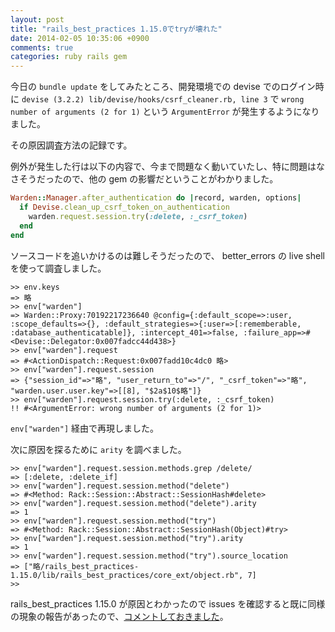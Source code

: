 ```yaml
---
layout: post
title: "rails_best_practices 1.15.0でtryが壊れた"
date: 2014-02-05 10:35:06 +0900
comments: true
categories: ruby rails gem
---
```

今日の `bundle update` をしてみたところ、開発環境での devise でのログイン時に `devise (3.2.2) lib/devise/hooks/csrf_cleaner.rb, line 3` で `wrong number of arguments (2 for 1)` という `ArgumentError` が発生するようになりました。

その原因調査方法の記録です。

<!--more-->

例外が発生した行は以下の内容で、今まで問題なく動いていたし、特に問題はなさそうだったので、他の gem の影響だということがわかりました。

```ruby lib/devise/hooks/csrf_cleaner.rb
Warden::Manager.after_authentication do |record, warden, options|
  if Devise.clean_up_csrf_token_on_authentication
    warden.request.session.try(:delete, :_csrf_token)
  end
end
```

ソースコードを追いかけるのは難しそうだったので、 better_errors の live shell を使って調査しました。

```console
>> env.keys
=> 略
>> env["warden"]
=> Warden::Proxy:70192217236640 @config={:default_scope=>:user, :scope_defaults=>{}, :default_strategies=>{:user=>[:rememberable, :database_authenticatable]}, :intercept_401=>false, :failure_app=>#<Devise::Delegator:0x007fadcc44d438>}
>> env["warden"].request
=> #<ActionDispatch::Request:0x007fadd10c4dc0 略>
>> env["warden"].request.session
=> {"session_id"=>"略", "user_return_to"=>"/", "_csrf_token"=>"略", "warden.user.user.key"=>[[8], "$2a$10$略"]}
>> env["warden"].request.session.try(:delete, :_csrf_token)
!! #<ArgumentError: wrong number of arguments (2 for 1)>
```

`env["warden"]` 経由で再現しました。

次に原因を探るために `arity` を調べました。

```console
>> env["warden"].request.session.methods.grep /delete/
=> [:delete, :delete_if]
>> env["warden"].request.session.method("delete")
=> #<Method: Rack::Session::Abstract::SessionHash#delete>
>> env["warden"].request.session.method("delete").arity
=> 1
>> env["warden"].request.session.method("try")
=> #<Method: Rack::Session::Abstract::SessionHash(Object)#try>
>> env["warden"].request.session.method("try").arity
=> 1
>> env["warden"].request.session.method("try").source_location
=> ["略/rails_best_practices-1.15.0/lib/rails_best_practices/core_ext/object.rb", 7]
>>
```

rails_best_practices 1.15.0 が原因とわかったので issues を確認すると既に同様の現象の報告があったので、[コメントしておきました](https://github.com/railsbp/rails_best_practices/issues/202#issuecomment-34129010)。
